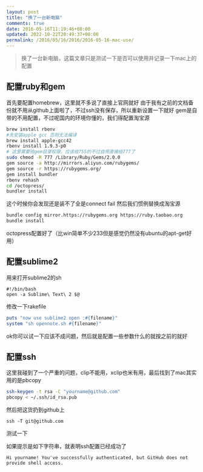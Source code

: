 ```yaml
---
layout: post
title: "换了一台新电脑"
comments: true
date: 2016-05-16T11:19:46+08:00
updated: 2022-10-22T20:49:37+08:00
permalink: /2016/05/16/2016/2016-05-16-mac-use/
---
```


> 换了一台新电脑，这篇文章只是测试一下是否可以使用并记录一下mac上的配置

## 配置ruby和gem

<!-- more -->

首先要配置homebrew，这里就不多说了直接上官网就好
由于我有之前的文档备份就不用从github上面啦了，不过ssh没有保存，所以重新设置一下就好
gem是自带的不用配置，不过呢国内的环境你懂的，我们得配置淘宝源

```bash
brew install rbenv
#先安装apple gcc 否则无法编译
brew install apple-gcc42
rbenv install 1.9.3-p0
# 这里需要给gem目录权限，应该给755的不过自用直接给777了
sudo chmod -R 777 /Library/Ruby/Gems/2.0.0
gem source -a http://mirrors.aliyun.com/rubygems/
gem source -r https://rubygems.org/
gem install bundler
rbenv rehash
cd /octopress/
bundler install
```

这个时候你会发现还是装不了全是connect fail
然后我们惯例替换成淘宝源

```bash
bundle config mirror.https://rubygems.org https://ruby.taobao.org
bundle install
```
octopress配置好了（比win简单不少233但是感觉仍然没有ubuntu的apt-get好用）

## 配置sublime2
用来打开sublime2的sh
```
#!/bin/bash
open -a Sublime\ Text\ 2 $@
```

修改一下rakefile
```ruby
puts "now use sublime2 open :#{filename}"
system "sh opennote.sh #{filename}"
```
ok你可以试一下应该不成问题，然后就是配置一些参数什么的就按之前的就好
##  配置ssh
这里我碰到了一个严重的问题，clip不能用，xclip也米有用，最后找到了mac其实用的是pbcopy
```bash
ssh-keygen -t rsa -C "yourname@github.com"
pbcopy < ~/.ssh/id_rsa.pub
```

然后把这货扔到github上

```
ssh -T git@github.com
```

测试一下

如果提示是如下字符串，就表明ssh配置已经成功了

```
Hi yourname! You've successfully authenticated, but GitHub does not provide shell access.
```

